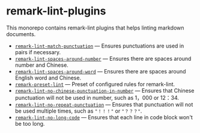 # remark-lint-plugins

This monorepo contains remark-lint plugins that helps linting markdown documents.

+ [`remark-lint-match-punctuation`](https://github.com/laysent/remark-lint-plugins/tree/master/packages/remark-lint-match-punctuation)
  — Ensures punctuations are used in pairs if necessary.
+ [`remark-lint-spaces-around-number`](https://github.com/laysent/remark-lint-plugins/tree/master/packages/remark-lint-spaces-around-number)
  — Ensures there are spaces around number and Chinese.
+ [`remark-lint-spaces-around-word`](https://github.com/laysent/remark-lint-plugins/tree/master/packages/remark-lint-spaces-around-word)
  — Ensures there are spaces around English word and Chinese.
+ [`remark-preset-lint`](https://github.com/laysent/remark-lint-plugins/tree/master/packages/remark-preset-lint)
  — Preset of configured rules for remark-lint.
+ [`remark-lint-no-chinese-punctuation-in-number`](https://github.com/laysent/remark-lint-plugins/tree/master/packages/remark-lint-no-chinese-punctuation-in-number)
  — Ensures that Chinese punctuation will not be used in number, such as 1，000 or 12：34.
+ [`remark-lint-no-repeat-punctuation`](https://github.com/laysent/remark-lint-plugins/tree/master/packages/remark-lint-no-repeat-punctuation)
  — Ensures that punctuation will not be used multiple times, such as `"！！！"` or `"？？？"`.
+ [`remark-lint-no-long-code`](https://github.com/laysent/remark-lint-plugins/tree/master/packages/remark-lint-no-long-code)
  — Ensures that each line in code block won't be too long.
